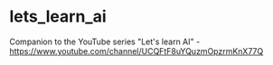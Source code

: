 # lets_learn_ai
Companion to the YouTube series "Let's learn AI" - https://www.youtube.com/channel/UCQFtF8uYQuzmOpzrmKnX77Q  
